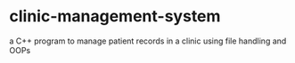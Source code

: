 # clinic-management-system
a C++ program to manage patient records in a clinic using file handling and OOPs
